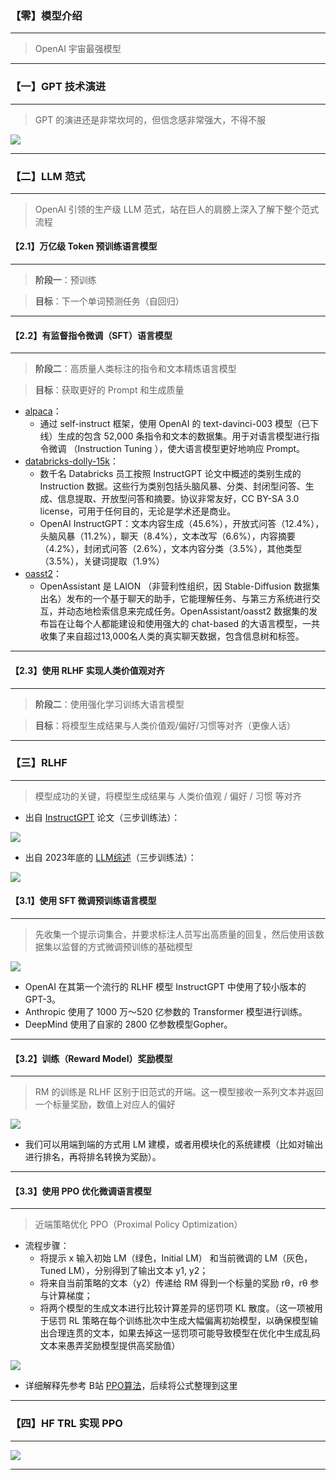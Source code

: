 ### 【零】模型介绍

***

> OpenAI 宇宙最强模型 

***





### 【一】GPT 技术演进

***

> GPT 的演进还是非常坎坷的，但信念感非常强大，不得不服

<img src="./images/GPT/01.jpg"> 

***





### 【二】LLM 范式

***

> OpenAI 引领的生产级 LLM 范式，站在巨人的肩膀上深入了解下整个范式流程



#### 【2.1】万亿级 Token 预训练语言模型

***

> **阶段一**：预训练

> **目标**：下一个单词预测任务（自回归）

***



#### 【2.2】有监督指令微调（SFT）语言模型

***

> **阶段二**：高质量人类标注的指令和文本精炼语言模型

> **目标**：获取更好的 Prompt 和生成质量

* [alpaca](https://huggingface.co/datasets/tatsu-lab/alpaca)：
  * 通过 self-instruct 框架，使用 OpenAI 的 text-davinci-003 模型（已下线）生成的包含 52,000 条指令和文本的数据集。用于对语言模型进行指令微调 （Instruction Tuning ），使大语言模型更好地响应 Prompt。
* [databricks-dolly-15k](https://huggingface.co/datasets/databricks/databricks-dolly-15k)：
  * 数千名 Databricks 员工按照 InstructGPT 论文中概述的类别生成的 Instruction 数据。这些行为类别包括头脑风暴、分类、封闭型问答、生成、信息提取、开放型问答和摘要。协议非常友好，CC BY-SA 3.0 license，可用于任何目的，无论是学术还是商业。
  * OpenAI InstructGPT：文本内容生成（45.6%），开放式问答（12.4%），头脑风暴（11.2%），聊天（8.4%），文本改写（6.6%），内容摘要（4.2%），封闭式问答（2.6%），文本内容分类（3.5%），其他类型（3.5%），关键词提取（1.9%）
* [oasst2](https://huggingface.co/datasets/OpenAssistant/oasst2)：
  * OpenAssistant 是 LAION （非营利性组织，因 Stable-Diffusion 数据集出名）发布的一个基于聊天的助手，它能理解任务、与第三方系统进行交互，并动态地检索信息来完成任务。OpenAssistant/oasst2 数据集的发布旨在让每个人都能建设和使用强大的 chat-based 的大语言模型，一共收集了来自超过13,000名人类的真实聊天数据，包含信息树和标签。

***



#### 【2.3】使用 RLHF 实现人类价值观对齐

***

> **阶段二**：使用强化学习训练大语言模型

> **目标**：将模型⽣成结果与⼈类价值观/偏好/习惯等对⻬（更像⼈话）

***





### 【三】RLHF

***

> 模型成功的关键，将模型⽣成结果与 ⼈类价值观 / 偏好 / 习惯 等对⻬



* 出自 [InstructGPT](https://arxiv.org/pdf/2203.02155) 论文（三步训练法）：

<img src="./images/GPT/03.jpg">



* 出自 2023年底的 [LLM综述](https://arxiv.org/pdf/2303.18223)（三步训练法）：

<img src="./images/GPT/04.jpg">



#### 【3.1】使用 SFT 微调预训练语言模型

***

> 先收集⼀个提示词集合，并要求标注⼈员写出⾼质量的回复，然后使⽤该数据集以监督的⽅式微调预训练的基础模型

<img src="./images/GPT/06.jpg">

* OpenAI 在其第⼀个流⾏的 RLHF 模型 InstructGPT 中使⽤了较⼩版本的 GPT-3。
* Anthropic 使⽤了 1000 万～520 亿参数的 Transformer 模型进⾏训练。
* DeepMind 使⽤了⾃家的 2800 亿参数模型Gopher。

***



#### 【3.2】训练（Reward Model）奖励模型

***

> RM 的训练是 RLHF 区别于旧范式的开端。这⼀模型接收⼀系列⽂本并返回⼀个标量奖励，数值上对应⼈的偏好

<img src="./images/GPT/07.jpg">

* 我们可以⽤端到端的⽅式⽤ LM 建模，或者⽤模块化的系统建模（⽐如对输出进⾏排名，再将排名转换为奖励）。

***



#### 【3.3】使用 PPO 优化微调语言模型

***

> 近端策略优化 PPO（Proximal Policy Optimization）

* 流程步骤：
  * 将提示 x 输入初始 LM（绿色，Initial LM） 和当前微调的 LM（灰色，Tuned LM），分别得到了输出文本 y1, y2；
  * 将来自当前策略的文本（y2）传递给 RM 得到一个标量的奖励 rθ，rθ 参与计算梯度；
  * 将两个模型的生成文本进行比较计算差异的惩罚项 KL 散度。（这一项被用于惩罚 RL 策略在每个训练批次中生成大幅偏离初始模型，以确保模型输出合理连贯的文本，如果去掉这一惩罚项可能导致模型在优化中生成乱码文本来愚弄奖励模型提供高奖励值）

<img src="./images/GPT/05.jpg">

* 详细解释先参考 B站 [PPO算法](https://www.bilibili.com/video/BV1eC4y1m7TA/?spm_id_from=333.337.search-card.all.click)，后续将公式整理到这里

***





### 【四】HF TRL 实现 PPO

***

<img src="./images/GPT/08.jpg">

***



